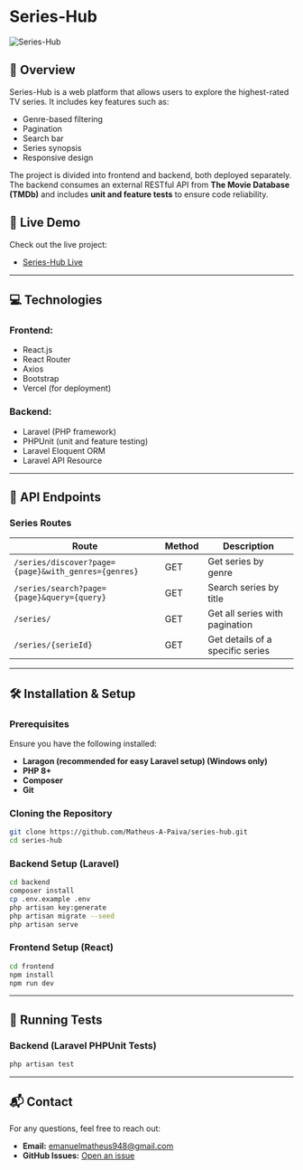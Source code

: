 # Series-Hub
![Series-Hub](serieshub.gif)

## 📌 Overview

Series-Hub is a web platform that allows users to explore the highest-rated TV series. It includes key features such as:

- Genre-based filtering
- Pagination
- Search bar
- Series synopsis
- Responsive design

The project is divided into frontend and backend, both deployed separately. The backend consumes an external RESTful API from **The Movie Database (TMDb)** and includes **unit and feature tests** to ensure code reliability.

## 🚀 Live Demo

Check out the live project:

-  [Series-Hub Live](https://series-hub-lime.vercel.app/)

---

## 💻 Technologies

### **Frontend:**

- React.js
- React Router
- Axios
- Bootstrap
- Vercel (for deployment)

### **Backend:**

- Laravel (PHP framework)
- PHPUnit (unit and feature testing)
- Laravel Eloquent ORM
- Laravel API Resource

---

## 📜 API Endpoints

### **Series Routes**

| Route                                               | Method | Description                      |
| --------------------------------------------------- | ------ | -------------------------------- |
| `/series/discover?page={page}&with_genres={genres}` | GET    | Get series by genre              |
| `/series/search?page={page}&query={query}`          | GET    | Search series by title           |
| `/series/`                                          | GET    | Get all series with pagination   |
| `/series/{serieId}`                                 | GET    | Get details of a specific series |

---

## 🛠️ Installation & Setup

### **Prerequisites**

Ensure you have the following installed:
- **Laragon (recommended for easy Laravel setup) (Windows only)**
- **PHP 8+**
- **Composer**
- **Git**

### **Cloning the Repository**

```bash
git clone https://github.com/Matheus-A-Paiva/series-hub.git
cd series-hub
```

### **Backend Setup (Laravel)**

```bash
cd backend
composer install
cp .env.example .env
php artisan key:generate
php artisan migrate --seed
php artisan serve
```

### **Frontend Setup (React)**

```bash
cd frontend
npm install
npm run dev
```

---

## 🧪 Running Tests

### **Backend (Laravel PHPUnit Tests)**

```bash
php artisan test
```
---

## 📬 Contact

For any questions, feel free to reach out:

- **Email:** [emanuelmatheus948@gmail.com](mailto:emanuelmatheus948@gmail.com)
- **GitHub Issues:** [Open an issue](https://github.com/Matheus-A-Paiva/series-hub/issues)

